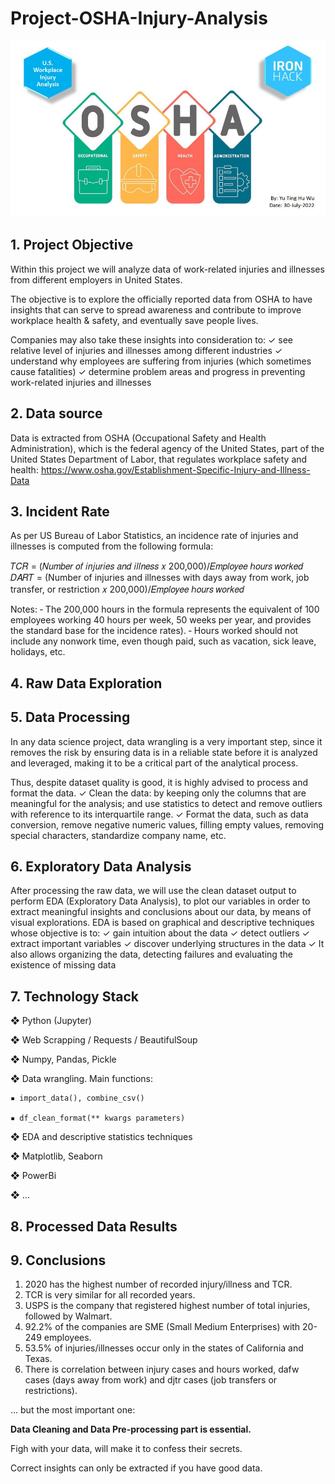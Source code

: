 # Project-OSHA-Injury-Analysis
![cover](cover.JPG)

## 1. Project Objective
Within this project we will analyze data of work-related injuries and illnesses from different employers in United States.

The objective is to explore the officially reported data from OSHA to have insights that can serve to spread awareness and contribute to improve workplace health & safety, and eventually save people lives.

Companies may also take these insights into consideration to:
✓ see relative level of injuries and illnesses among different industries
✓ understand why employees are suffering from injuries (which sometimes cause fatalities)
✓ determine problem areas and progress in preventing work-related injuries and illnesses

## 2. Data source
Data is extracted from OSHA (Occupational Safety and Health Administration), which is the federal agency of the United States, part of the United States Department of Labor, that regulates workplace safety and health:
https://www.osha.gov/Establishment-Specific-Injury-and-Illness-Data

## 3. Incident Rate
As per US Bureau of Labor Statistics, an incidence rate of injuries and illnesses is computed from the following formula:

𝑇𝐶𝑅 = (𝑁𝑢𝑚𝑏𝑒𝑟 𝑜𝑓 𝑖𝑛𝑗𝑢𝑟𝑖𝑒𝑠 𝑎𝑛𝑑 𝑖𝑙𝑙𝑛𝑒𝑠𝑠 𝑥 200,000)/𝐸𝑚𝑝𝑙𝑜𝑦𝑒𝑒 ℎ𝑜𝑢𝑟𝑠 𝑤𝑜𝑟𝑘𝑒𝑑
𝐷𝐴𝑅𝑇 = (Number of injuries and illnesses with days away from work, job transfer, or restriction 𝑥 200,000)/𝐸𝑚𝑝𝑙𝑜𝑦𝑒𝑒 ℎ𝑜𝑢𝑟𝑠 𝑤𝑜𝑟𝑘𝑒𝑑

Notes:
‐ The 200,000 hours in the formula represents the equivalent of 100 employees working 40 hours per week, 50 weeks
per year, and provides the standard base for the incidence rates).
‐ Hours worked should not include any nonwork time, even though paid, such as vacation, sick leave, holidays, etc.

## 4. Raw Data Exploration


## 5. Data Processing
In any data science project, data wrangling is a very important step, since it removes the risk by ensuring data is
in a reliable state before it is analyzed and leveraged, making it to be a critical part of the analytical process. 

Thus, despite dataset quality is good, it is highly advised to process and format the data.
✓ Clean the data: by keeping only the columns that are meaningful for the analysis; and use statistics to detect and remove outliers with reference to its interquartile range.
✓ Format the data, such as data conversion, remove negative numeric values, filling empty values, removing special characters, standardize company name, etc.

## 6. Exploratory Data Analysis
After processing the raw data, we will use the clean dataset output to perform EDA (Exploratory Data Analysis), to plot
our variables in order to extract meaningful insights and conclusions about our data, by means of visual explorations.
EDA is based on graphical and descriptive techniques whose objective is to:
✓ gain intuition about the data
✓ detect outliers
✓ extract important variables
✓ discover underlying structures in the data
✓ It also allows organizing the data, detecting failures and evaluating the existence of missing data

## 7. Technology Stack
❖ Python (Jupyter)

❖ Web Scrapping / Requests / BeautifulSoup

❖ Numpy, Pandas, Pickle

❖ Data wrangling. Main functions:

    ▪ import_data(), combine_csv()
    
    ▪ df_clean_format(** kwargs parameters)
    
❖ EDA and descriptive statistics techniques

❖ Matplotlib, Seaborn

❖ PowerBi

❖ …

## 8. Processed Data Results


## 9. Conclusions
1. 2020 has the highest number of recorded injury/illness and TCR.
2. TCR is very similar for all recorded years.
3. USPS is the company that registered highest number of total injuries, followed by Walmart.
4. 92.2% of the companies are SME (Small Medium Enterprises) with 20-249 employees.
5. 53.5% of injuries/illnesses occur only in the states of California and Texas.
6. There is correlation between injury cases and hours worked, dafw cases (days away from work) and djtr cases (job transfers or restrictions).

… but the most important one:

**Data Cleaning and Data Pre-processing part is essential.**

Figh with your data, will make it to confess their secrets.

Correct insights can only be extracted if you have good data.
